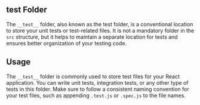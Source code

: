## __test__ Folder

The `__test__` folder, also known as the test folder, is a conventional location to store your unit tests or test-related files. It is not a mandatory folder in the `src` structure, but it helps to maintain a separate location for tests and ensures better organization of your testing code.

## Usage

The `__test__` folder is commonly used to store test files for your React application. You can write unit tests, integration tests, or any other type of tests in this folder. Make sure to follow a consistent naming convention for your test files, such as appending `.test.js` or `.spec.js` to the file names.
